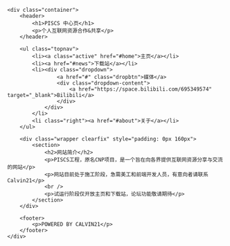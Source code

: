 <!DOCTYPE html>
<html lang="zh">

<head>  <!--    定义头部标签    -->
    <meta charset="UTF-8">  <!--    页面编码为UTF-8    -->
    <title>PISCS 主页</title>   <!--    标题    -->
    <link href="./CommonCSS.css" type="text/css" rel="stylesheet" />
</head>

<body>

    <div class="container">
        <header>
            <h1>PISCS 中心页</h1>
            <p>个人互联网资源合作&共享</p>
        </header>

        <ul class="topnav">
            <li><a class="active" href="#home">主页</a></li>
            <li><a href="#news">下载站</a></li>
            <li><div class="dropdown">
                    <a href="#" class="dropbtn">媒体</a>
                    <div class="dropdown-content">
                        <a href="https://space.bilibili.com/695349574" target="_blank">Bilibili</a>
                    </div>
                </div>
            </li>
            <li class="right"><a href="#about">关于</a></li>
        </ul>

        <div class="wrapper clearfix" style="padding: 0px 160px">
            <section>
                <h2>网站简介</h2>
                <p>PISCS工程，原名CNP项目，是一个旨在向各界提供互联网资源分享与交流的网站</p>
                <p>网站目前处于施工阶段，急需美工和前端开发人员，有意向者请联系Calvin21</p>
                <br />
                <p>试运行阶段仅开放主页和下载站，论坛功能敬请期待</p>
            </section>
        </div>

        <footer>
            <p>POWERED BY CALVIN21</p>
        </footer>
    </div>
</body>

</html>

